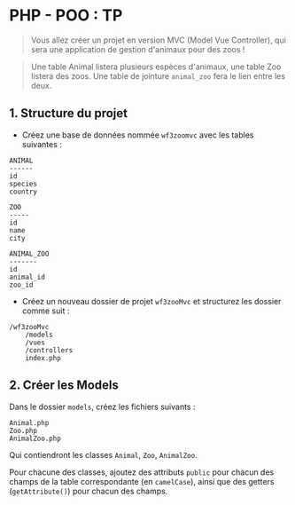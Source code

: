 # PHP - POO : TP

> Vous allez créer un projet en version MVC (Model Vue Controller), qui sera une application de gestion d'animaux pour des zoos !

> Une table Animal listera plusieurs espèces d'animaux, une table Zoo listera des zoos. Une table de jointure `animal_zoo` fera le lien entre les deux.

## 1. Structure du projet

- Créez une base de données nommée `wf3zoomvc` avec les tables suivantes :

```
ANIMAL
------
id                  
species
country

ZOO
-----
id
name
city

ANIMAL_ZOO
-------
id
animal_id
zoo_id
```

- Créez un nouveau dossier de projet `wf3zooMvc` et structurez les dossier comme suit :

```
/wf3zooMvc
    /models
    /vues
    /controllers
    index.php
```

## 2. Créer les Models

Dans le dossier `models`, créez les fichiers suivants :

```
Animal.php
Zoo.php
AnimalZoo.php
```

Qui contiendront les classes `Animal`, `Zoo`, `AnimalZoo`.

Pour chacune des classes, ajoutez des attributs `public` pour chacun des champs de la table correspondante (en `camelCase`), ainsi que des getters (`getAttribute()`) pour chacun des champs.
